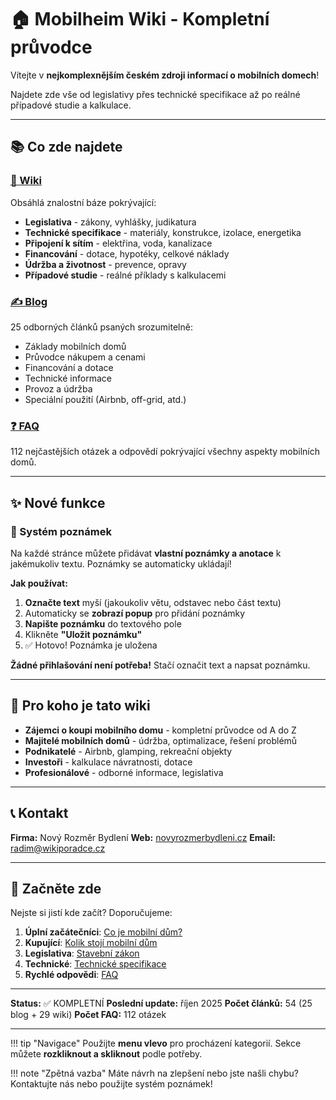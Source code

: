 # 🏠 Mobilheim Wiki - Kompletní průvodce

Vítejte v **nejkomplexnějším českém zdroji informací o mobilních domech**!

Najdete zde vše od legislativy přes technické specifikace až po reálné případové studie a kalkulace.

---

## 📚 Co zde najdete

### [📖 Wiki](wiki/index.md)
Obsáhlá znalostní báze pokrývající:

- **Legislativa** - zákony, vyhlášky, judikatura
- **Technické specifikace** - materiály, konstrukce, izolace, energetika
- **Připojení k sítím** - elektřina, voda, kanalizace
- **Financování** - dotace, hypotéky, celkové náklady
- **Údržba a životnost** - prevence, opravy
- **Případové studie** - reálné příklady s kalkulacemi

### [✍️ Blog](blog/index.md)
25 odborných článků psaných srozumitelně:

- Základy mobilních domů
- Průvodce nákupem a cenami
- Financování a dotace
- Technické informace
- Provoz a údržba
- Speciální použití (Airbnb, off-grid, atd.)

### [❓ FAQ](faq/index.md)
112 nejčastějších otázek a odpovědí pokrývající všechny aspekty mobilních domů.

---

## ✨ Nové funkce

### 📝 Systém poznámek
Na každé stránce můžete přidávat **vlastní poznámky a anotace** k jakémukoliv textu. Poznámky se automaticky ukládají!

**Jak používat:**
1. **Označte text** myší (jakoukoliv větu, odstavec nebo část textu)
2. Automaticky se **zobrazí popup** pro přidání poznámky
3. **Napište poznámku** do textového pole
4. Klikněte **"Uložit poznámku"**
5. ✅ Hotovo! Poznámka je uložena

**Žádné přihlašování není potřeba!** Stačí označit text a napsat poznámku.

---

## 🎯 Pro koho je tato wiki

- **Zájemci o koupi mobilního domu** - kompletní průvodce od A do Z
- **Majitelé mobilních domů** - údržba, optimalizace, řešení problémů
- **Podnikatelé** - Airbnb, glamping, rekreační objekty
- **Investoři** - kalkulace návratnosti, dotace
- **Profesionálové** - odborné informace, legislativa

---

## 📞 Kontakt

**Firma:** Nový Rozměr Bydlení
**Web:** [novyrozmerbydleni.cz](https://novyrozmerbydleni.cz)
**Email:** radim@wikiporadce.cz

---

## 🚀 Začněte zde

Nejste si jistí kde začít? Doporučujeme:

1. **Úplní začátečníci**: [Co je mobilní dům?](blog/01-co-je-mobilni-dum.md)
2. **Kupující**: [Kolik stojí mobilní dům](blog/04-kolik-stoji-mobilni-dum.md)
3. **Legislativa**: [Stavební zákon](wiki/legislativa/stavebni-zakon.md)
4. **Technické**: [Technické specifikace](wiki/technicke-specifikace/materialy.md)
5. **Rychlé odpovědi**: [FAQ](faq/index.md)

---

**Status:** ✅ KOMPLETNÍ
**Poslední update:** říjen 2025
**Počet článků:** 54 (25 blog + 29 wiki)
**Počet FAQ:** 112 otázek

---

!!! tip "Navigace"
    Použijte **menu vlevo** pro procházení kategorií. Sekce můžete **rozkliknout a skliknout** podle potřeby.

!!! note "Zpětná vazba"
    Máte návrh na zlepšení nebo jste našli chybu? Kontaktujte nás nebo použijte systém poznámek!
